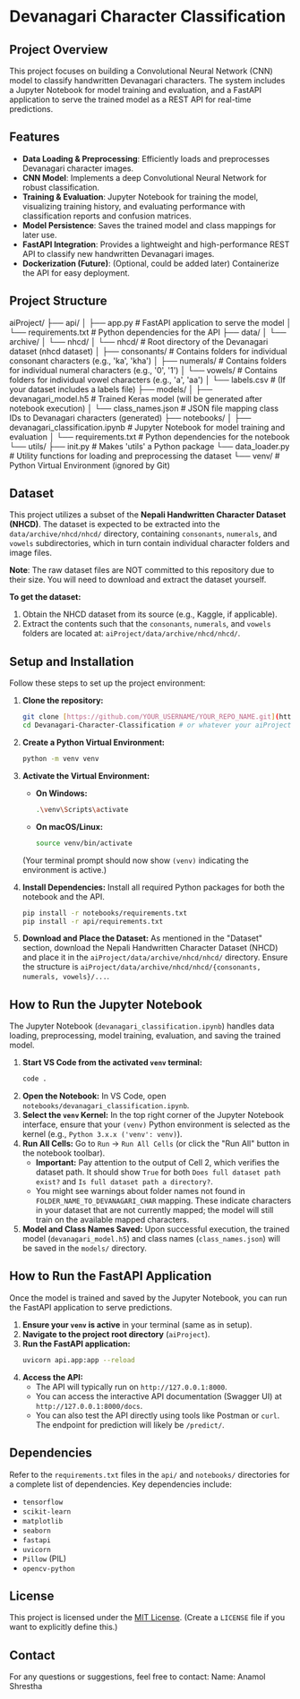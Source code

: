 # Devanagari Character Classification

## Project Overview

This project focuses on building a Convolutional Neural Network (CNN) model to classify handwritten Devanagari characters. The system includes a Jupyter Notebook for model training and evaluation, and a FastAPI application to serve the trained model as a REST API for real-time predictions.

## Features

* **Data Loading & Preprocessing**: Efficiently loads and preprocesses Devanagari character images.
* **CNN Model**: Implements a deep Convolutional Neural Network for robust classification.
* **Training & Evaluation**: Jupyter Notebook for training the model, visualizing training history, and evaluating performance with classification reports and confusion matrices.
* **Model Persistence**: Saves the trained model and class mappings for later use.
* **FastAPI Integration**: Provides a lightweight and high-performance REST API to classify new handwritten Devanagari images.
* **Dockerization (Future)**: (Optional, could be added later) Containerize the API for easy deployment.

## Project Structure
aiProject/
├── api/
│   ├── app.py                     # FastAPI application to serve the model
│   └── requirements.txt           # Python dependencies for the API
├── data/
│   └── archive/
│       └── nhcd/
│           └── nhcd/              # Root directory of the Devanagari dataset (nhcd dataset)
│               ├── consonants/    # Contains folders for individual consonant characters (e.g., 'ka', 'kha')
│               ├── numerals/      # Contains folders for individual numeral characters (e.g., '0', '1')
│               └── vowels/        # Contains folders for individual vowel characters (e.g., 'a', 'aa')
│           └── labels.csv         # (If your dataset includes a labels file)
├── models/
│   ├── devanagari_model.h5        # Trained Keras model (will be generated after notebook execution)
│   └── class_names.json           # JSON file mapping class IDs to Devanagari characters (generated)
├── notebooks/
│   ├── devanagari_classification.ipynb # Jupyter Notebook for model training and evaluation
│   └── requirements.txt           # Python dependencies for the notebook
└── utils/
├── init.py                # Makes 'utils' a Python package
└── data_loader.py             # Utility functions for loading and preprocessing the dataset
└── venv/                          # Python Virtual Environment (ignored by Git)
 
## Dataset

This project utilizes a subset of the **Nepali Handwritten Character Dataset (NHCD)**.
The dataset is expected to be extracted into the `data/archive/nhcd/nhcd/` directory, containing `consonants`, `numerals`, and `vowels` subdirectories, which in turn contain individual character folders and image files.

**Note**: The raw dataset files are NOT committed to this repository due to their size. You will need to download and extract the dataset yourself.

**To get the dataset:**
1.  Obtain the NHCD dataset from its source (e.g., Kaggle, if applicable).
2.  Extract the contents such that the `consonants`, `numerals`, and `vowels` folders are located at: `aiProject/data/archive/nhcd/nhcd/`.

## Setup and Installation

Follow these steps to set up the project environment:

1.  **Clone the repository:**
    ```bash
    git clone [https://github.com/YOUR_USERNAME/YOUR_REPO_NAME.git](https://github.com/YOUR_USERNAME/YOUR_REPO_NAME.git)
    cd Devanagari-Character-Classification # or whatever your aiProject folder is named
    ```

2.  **Create a Python Virtual Environment:**
    ```bash
    python -m venv venv
    ```

3.  **Activate the Virtual Environment:**
    * **On Windows:**
        ```bash
        .\venv\Scripts\activate
        ```
    * **On macOS/Linux:**
        ```bash
        source venv/bin/activate
        ```
    (Your terminal prompt should now show `(venv)` indicating the environment is active.)

4.  **Install Dependencies:**
    Install all required Python packages for both the notebook and the API.
    ```bash
    pip install -r notebooks/requirements.txt
    pip install -r api/requirements.txt
    ```

5.  **Download and Place the Dataset:**
    As mentioned in the "Dataset" section, download the Nepali Handwritten Character Dataset (NHCD) and place it in the `aiProject/data/archive/nhcd/nhcd/` directory. Ensure the structure is `aiProject/data/archive/nhcd/nhcd/{consonants, numerals, vowels}/...`.

## How to Run the Jupyter Notebook

The Jupyter Notebook (`devanagari_classification.ipynb`) handles data loading, preprocessing, model training, evaluation, and saving the trained model.

1.  **Start VS Code from the activated `venv` terminal:**
    ```bash
    code .
    ```
2.  **Open the Notebook:** In VS Code, open `notebooks/devanagari_classification.ipynb`.
3.  **Select the `venv` Kernel:** In the top right corner of the Jupyter Notebook interface, ensure that your `(venv)` Python environment is selected as the kernel (e.g., `Python 3.x.x ('venv': venv)`).
4.  **Run All Cells:** Go to `Run` -> `Run All Cells` (or click the "Run All" button in the notebook toolbar).
    * **Important:** Pay attention to the output of Cell 2, which verifies the dataset path. It should show `True` for both `Does full dataset path exist?` and `Is full dataset path a directory?`.
    * You might see warnings about folder names not found in `FOLDER_NAME_TO_DEVANAGARI_CHAR` mapping. These indicate characters in your dataset that are not currently mapped; the model will still train on the available mapped characters.
5.  **Model and Class Names Saved:** Upon successful execution, the trained model (`devanagari_model.h5`) and class names (`class_names.json`) will be saved in the `models/` directory.

## How to Run the FastAPI Application

Once the model is trained and saved by the Jupyter Notebook, you can run the FastAPI application to serve predictions.

1.  **Ensure your `venv` is active** in your terminal (same as in setup).
2.  **Navigate to the project root directory** (`aiProject`).
3.  **Run the FastAPI application:**
    ```bash
    uvicorn api.app:app --reload
    ```
4.  **Access the API:**
    * The API will typically run on `http://127.0.0.1:8000`.
    * You can access the interactive API documentation (Swagger UI) at `http://127.0.0.1:8000/docs`.
    * You can also test the API directly using tools like Postman or `curl`. The endpoint for prediction will likely be `/predict/`.

## Dependencies

Refer to the `requirements.txt` files in the `api/` and `notebooks/` directories for a complete list of dependencies. Key dependencies include:

* `tensorflow`
* `scikit-learn`
* `matplotlib`
* `seaborn`
* `fastapi`
* `uvicorn`
* `Pillow` (PIL)
* `opencv-python`

## License

This project is licensed under the [MIT License](LICENSE). (Create a `LICENSE` file if you want to explicitly define this.)

## Contact

For any questions or suggestions, feel free to contact:
Name: Anamol Shrestha
